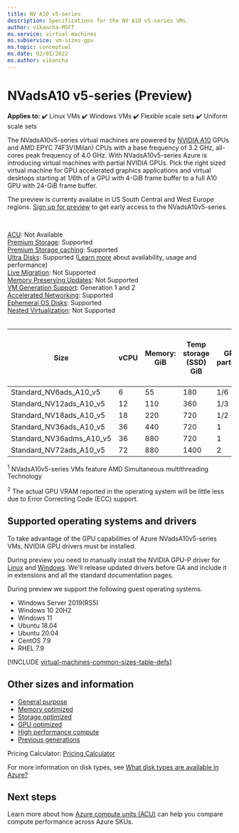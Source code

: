 ```yaml
---
title: NV A10 v5-series 
description: Specifications for the NV A10 v5-series VMs.
author: vikancha-MSFT
ms.service: virtual-machines
ms.subservice: vm-sizes-gpu
ms.topic: conceptual
ms.date: 02/01/2022
ms.author: vikancha
---
```


# NVadsA10 v5-series (Preview)

**Applies to:** :heavy_check_mark: Linux VMs :heavy_check_mark: Windows VMs :heavy_check_mark: Flexible scale sets :heavy_check_mark: Uniform scale sets

The NVadsA10v5-series virtual machines are powered by [NVIDIA A10](https://www.nvidia.com/en-us/data-center/products/a10-gpu/) GPUs and AMD EPYC 74F3V(Milan) CPUs with a base frequency of 3.2 GHz, all-cores peak frequency of 4.0 GHz. With NVadsA10v5-series Azure is introducing virtual machines with partial NVIDIA GPUs. Pick the right sized virtual machine for GPU accelerated graphics applications and virtual desktops starting at 1/6th of a GPU with 4-GiB frame buffer to a full A10 GPU with 24-GiB frame buffer.

The preview is currenty availabe in US South Central and West Europe regions. [Sign up for preview](https://aka.ms/AzureNVadsA10v5Preview) to get early access to the NVadsA10v5-series. 

<br>

[ACU](acu.md): Not Available<br>
[Premium Storage](premium-storage-performance.md): Supported<br>
[Premium Storage caching](premium-storage-performance.md): Supported<br>
[Ultra Disks](disks-types.md#ultra-disks): Supported ([Learn more](https://techcommunity.microsoft.com/t5/azure-compute/ultra-disk-storage-for-hpc-and-gpu-vms/ba-p/2189312) about availability, usage and performance) <br>
[Live Migration](maintenance-and-updates.md): Not Supported<br>
[Memory Preserving Updates](maintenance-and-updates.md): Not Supported<br>
[VM Generation Support](generation-2.md): Generation 1 and 2<br>
[Accelerated Networking](../virtual-network/create-vm-accelerated-networking-cli.md): Supported<br>
[Ephemeral OS Disks](ephemeral-os-disks.md): Supported<br>
[Nested Virtualization](/virtualization/hyper-v-on-windows/user-guide/nested-virtualization): Not Supported <br>
<br>

| Size | vCPU | Memory: GiB | Temp storage (SSD) GiB | GPU partition | GPU memory: GiB | Max data disks | Max NICs / Expected network bandwidth (MBps) |
| --- | --- | --- | --- | --- | --- | --- | --- |
| Standard_NV6ads_A10_v5 |6 |55 |180 | 1/6 | 4 | 4 | 2 / 5000 |
| Standard_NV12ads_A10_v5 |12 |110 |360 | 1/3 | 8 | 4 | 2 / 10000 |
| Standard_NV18ads_A10_v5 |18 |220 |720 | 1/2 | 12 | 8 | 4 / 20000 |
| Standard_NV36ads_A10_v5 |36 |440 |720 | 1 | 24 | 16 | 4 / 40000 |
| Standard_NV36adms_A10_v5 |36 |880 |720 | 1 | 24 | 32 | 8 / 80000 |
| Standard_NV72ads_A10_v5 |72 |880 |1400 | 2 | 48 | 32 | 8 / 80000 |

<sup>1</sup> NVadsA10v5-series VMs feature AMD Simultaneous multithreading Technology

<sup>2</sup> The actual GPU VRAM reported in the operating system will be little less due to Error Correcting Code (ECC) support.



## Supported operating systems and drivers

To take advantage of the GPU capabilities of Azure NVadsA10v5-series VMs, NVIDIA GPU drivers must be installed.

During preview you need to manually install the NVIDIA GPU-P driver for [Linux](https://download.microsoft.com/download/4/3/9/439aea00-a02d-4875-8712-d1ab46cf6a73/NVIDIA-Linux-x86_64-510.47.03-grid-azure.run) and [Windows](https://download.microsoft.com/download/8/d/2/8d228f28-56e2-4e60-bdde-a1dccfe94869/511.65_grid_win10_win11_server2016_server2019_server2022_64bit_Azure_swl.exe). We'll release updated drivers before GA and include it in extensions and all the standard documentation pages. 

During preview we support the following guest operating systems.
- Windows Server 2019(RS5)
- Windows 10 20H2
- Windows 11
- Ubuntu 18.04
- Ubuntu 20.04
- CentOS 7.9
- RHEL 7.9



[!INCLUDE [virtual-machines-common-sizes-table-defs](../../includes/virtual-machines-common-sizes-table-defs.md)]

## Other sizes and information

- [General purpose](sizes-general.md)
- [Memory optimized](sizes-memory.md)
- [Storage optimized](sizes-storage.md)
- [GPU optimized](sizes-gpu.md)
- [High performance compute](sizes-hpc.md)
- [Previous generations](sizes-previous-gen.md)

Pricing Calculator: [Pricing Calculator](https://azure.microsoft.com/pricing/calculator/)

For more information on disk types, see [What disk types are available in Azure?](disks-types.md)

## Next steps

Learn more about how [Azure compute units (ACU)](acu.md) can help you compare compute performance across Azure SKUs.
